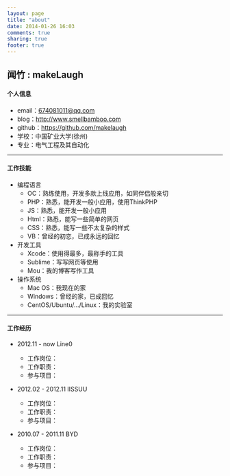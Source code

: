 ```yaml
---
layout: page
title: "about"
date: 2014-01-26 16:03
comments: true
sharing: true
footer: true
---
```


## 闻竹 : makeLaugh


#### 个人信息
* email：674081011@qq.com
* blog：http://www.smellbamboo.com
* github：https://github.com/makelaugh
* 学校：中国矿业大学(徐州)
* 专业：电气工程及其自动化

---
#### 工作技能
* 编程语言
	* OC：熟练使用，开发多款上线应用，如同伴侣般亲切
	* PHP：熟悉，能开发一般小应用，使用ThinkPHP
	* JS：熟悉，能开发一般小应用
	* Html：熟悉，能写一些简单的网页
	* CSS：熟悉，能写一些不太复杂的样式
	* VB：曾经的初恋，已成永远的回忆
* 开发工具
	* Xcode：使用得最多，最称手的工具
	* Sublime：写写网页等使用
	* Mou：我的博客写作工具
* 操作系统
	* Mac OS：我现在的家
	* Windows：曾经的家，已成回忆
	* CentOS/Ubuntu/.../Linux：我的实验室

---
#### 工作经历
* 2012.11 - now Line0
	* 工作岗位：
	* 工作职责：
	* 参与项目：
	
* 2012.02 - 2012.11 IISSUU
	* 工作岗位：
	* 工作职责：
	* 参与项目：
	
* 2010.07 - 2011.11 BYD
	* 工作岗位：
	* 工作职责：
	* 参与项目：